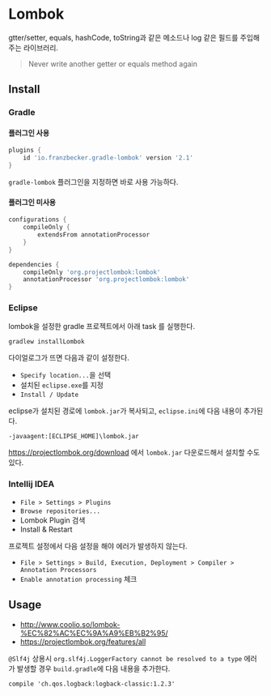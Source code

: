 # Lombok

gtter/setter, equals, hashCode, toString과 같은 메소드나 log 같은 필드를 주입해주는 라이브러리.

> Never write another getter or equals method again

## Install

### Gradle

#### 플러그인 사용

```gradle
plugins {
    id 'io.franzbecker.gradle-lombok' version '2.1'
}
```

`gradle-lombok` 플러그인을 지정하면 바로 사용 가능하다.

#### 플러그인 미사용

```gradle
configurations {
    compileOnly {
        extendsFrom annotationProcessor
    }
}

dependencies {
    compileOnly 'org.projectlombok:lombok'
    annotationProcessor 'org.projectlombok:lombok'
}
```

### Eclipse

lombok을 설정한 gradle 프로젝트에서 아래 task 를 실행한다.

    gradlew installLombok

다이얼로그가 뜨면 다음과 같이 설정한다.

- `Specify location...`을 선택
- 설치된 `eclipse.exe`를 지정
- `Install / Update`

eclipse가 설치된 경로에 `lombok.jar`가 복사되고, `eclipse.ini`에 다음 내용이 추가된다.

    -javaagent:[ECLIPSE_HOME]\lombok.jar

<https://projectlombok.org/download> 에서 `lombok.jar` 다운로드해서 설치할 수도 있다.

### Intellij IDEA

- `File > Settings > Plugins`
- `Browse repositories...`
- Lombok Plugin 검색
- Install & Restart

프로젝트 설정에서 다음 설정을 해야 에러가 발생하지 않는다.

- `File > Settings > Build, Execution, Deployment > Compiler > Annotation Processors`
- `Enable annotation processing` 체크

## Usage

- <http://www.coolio.so/lombok-%EC%82%AC%EC%9A%A9%EB%B2%95/>
- <https://projectlombok.org/features/all>

`@Slf4j` 상용시 `org.slf4j.LoggerFactory cannot be resolved to a type` 에러가 발생할 경우 `build.gradle`에 다음 내용을 추가한다.

    compile 'ch.qos.logback:logback-classic:1.2.3'
